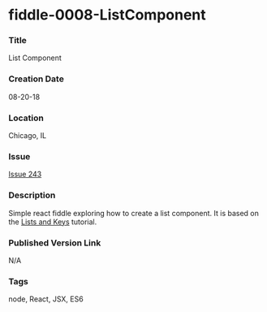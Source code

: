 fiddle-0008-ListComponent
======


### Title

List Component


### Creation Date

08-20-18


### Location

Chicago, IL


### Issue

[Issue 243](https://github.com/bradyhouse/house/issues/243)


### Description

Simple react fiddle exploring how to create a list component. It is based on the [Lists and Keys](https://reactjs.org/docs/lists-and-keys.html) tutorial.


### Published Version Link

N/A


### Tags

node, React, JSX, ES6
